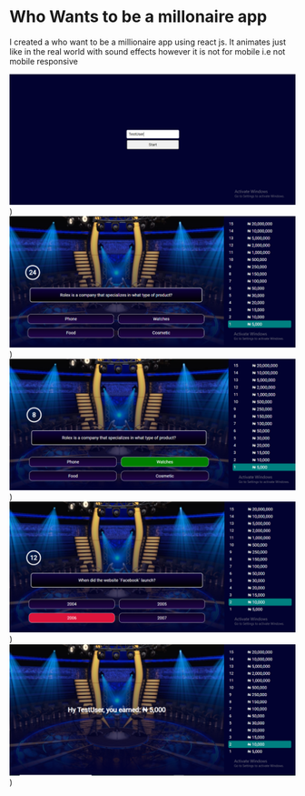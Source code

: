 # Who Wants to be a millonaire app
I created a who want to be a millionaire app using react js. It animates just like in the real world with sound effects however it is not for mobile i.e not mobile responsive



![image1.PNG](https://github.com/Tim1119/who-wants-to-be-a-millionaire/blob/main/src/assets/final-images/image1.PNG?raw=true))
![image2.PNG](https://github.com/Tim1119/who-wants-to-be-a-millionaire/blob/main/src/assets/final-images/image2.PNG?raw=true))
![image3.PNG](https://github.com/Tim1119/who-wants-to-be-a-millionaire/blob/main/src/assets/final-images/image3.PNG?raw=true))
![image4.PNG](https://github.com/Tim1119/who-wants-to-be-a-millionaire/blob/main/src/assets/final-images/image4.PNG?raw=true))
![image5.PNG](https://github.com/Tim1119/who-wants-to-be-a-millionaire/blob/main/src/assets/final-images/image5.PNG?raw=true))
